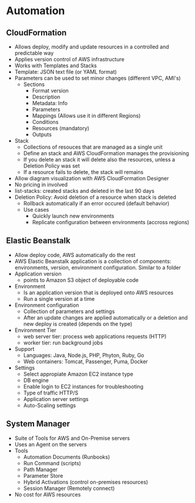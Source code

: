 
# Automation

## CloudFormation

* Allows deploy, modify and update resources in a controlled and predictable way
* Applies version control of AWS infrastructure
* Works with Templates and Stacks
* Template: JSON text file (or YAML format)
* Parameters can be used to set minor changes (different VPC, AMI's)
  * Sections
    * Format version
    * Description
    * Metadata: Info
    * Parameters
    * Mappings (Allows use it in different Regions)
    * Conditions
    * Resources (mandatory)
    * Outputs
* Stack
  * Collections of resouces that are managed as a single unit
  * Define an stack and AWS CloudFormation manages the provisioning
  * If you delete an stack it will delete also the resources, unless a Deletion Policy was set
  * If a resource fails to delete, the stack will remains
* Allow diagram visualization with AWS CloudFormation Designer
* No pricing in involved
* list-stacks: created stacks and deleted in the last 90 days
* Deletion Policy: Avoid deletion of a resource when stack is deleted
  * Rollback automatically if an error occured (default behavior)
  * Use cases
    * Quickly launch new environments
    * Replicate configuration between environments (accross regions)

## Elastic Beanstalk

* Allow deploy code, AWS automatically do the rest
* AWS Elastic Beanstalk application is a collection of components: environments, version, environment configuration. Similar to a folder
* Application version
  * points to Amazon S3 object of deployable code
* Environment
  * Is an application version that is deployed onto AWS resources
  * Run a single version at a time
* Environment configuration
  * Collection of parameters and settings
  * After an update changes are applied automatically or a deletion and new deploy is created (depends on the type)
* Environment Tier
  * web server tier: process web applications requests (HTTP)
  * worker tier: run background jobs
* Support
  * Languages: Java, Node.js, PHP, Phyton, Ruby, Go
  * Web containers: Tomcat, Passenger, Puma, Docker
* Settings
  * Select appropiate Amazon EC2 instance type
  * DB engine
  * Enable login to EC2 instances for troubleshooting
  * Type of traffic HTTP/S
  * Application server settings
  * Auto-Scaling settings

## System Manager

* Suite of Tools for AWS and On-Premise servers
* Uses an Agent on the servers
* Tools
  * Automation Documents (Runbooks)
  * Run Command (scripts)
  * Path Manager
  * Parameter Store
  * Hybrid Activations (control on-premises resources)
  * Session Manager (Remotely connect)
* No cost for AWS resources
